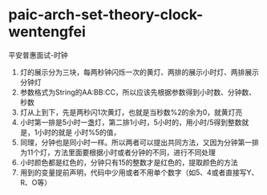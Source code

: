 # paic-arch-set-theory-clock-wentengfei
平安普惠面试-时钟
1.  灯的展示分为三块，每两秒钟闪烁一次的黄灯、两排的展示小时灯、两排展示分钟灯
2.  参数格式为String的AA:BB:CC，所以应该先根据参数得到小时数、分钟数、秒数
3.  灯从上到下，先是两秒闪1次黄灯，也就是当秒数%2的余为0，就黄灯亮
4.  小时第一排是5小时一盏灯，第二排1小时，5小时的，用小时/5得到整数就是，1小时的就是 小时%5的值，
5.  同理，分钟也是同小时一样。所以两者可以提出共同方法，又因为分钟第一排为11个灯，方法里面要根据小时或者分钟的不同，进行不同处理
6.  小时颜色都是红色的，分钟只有15的整数才是红色的，提取颜色的方法
7.  用到的变量提前声明，代码中少用或者不用单个数字（如5、4或者直接写Y、R、O等）
